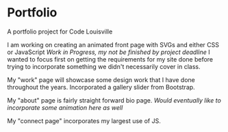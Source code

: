 # Portfolio
A portfolio project for Code Louisville

I am working on creating an animated front page with SVGs and either CSS or JavaScript *Work in Progress, my not be finished by project deadline* I wanted to focus first on getting the requirements for my site done before trying to incorporate something we didn't necessarily cover in class. 

My "work" page will showcase some design work that I have done throughout the years.
Incorporated a gallery slider from Bootstrap.

My "about" page is fairly straight forward bio page. *Would eventually like to incorporate some animation here as well*

My "connect page" incorporates my largest use of JS.

